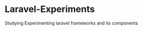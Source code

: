 Laravel-Experiments
===================

Studying Experimenting laravel frameworks and its components
